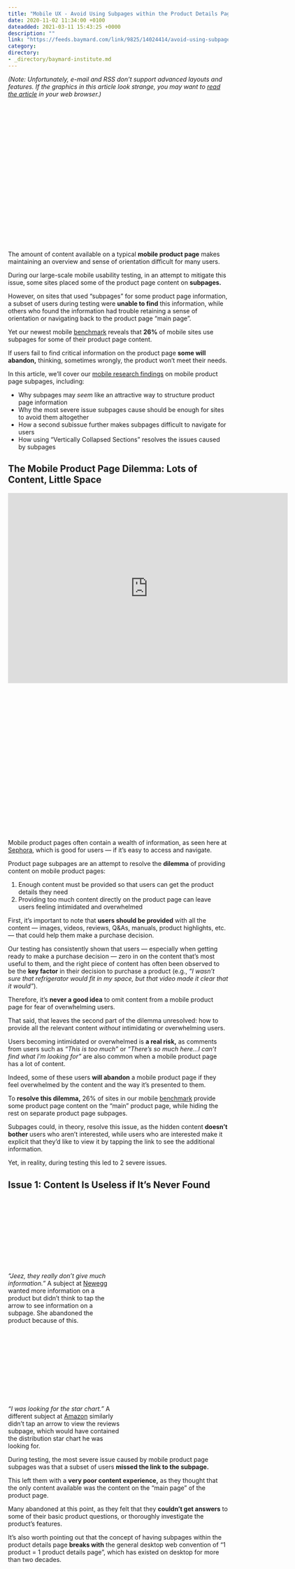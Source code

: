 ```yaml
---
title: "Mobile UX - Avoid Using Subpages within the Product Details Page (26% Don't)"
date: 2020-11-02 11:34:00 +0100
dateadded: 2021-03-11 15:43:25 +0000
description: ""
link: "https://feeds.baymard.com/link/9825/14024414/avoid-using-subpages"
category:
directory:
- _directory/baymard-institute.md
---
```

<p><em>(Note: Unfortunately, e-mail and RSS don’t support advanced layouts and features. If the graphics in this article look strange, you may want to <a href="https://baymard.com/blog/avoid-using-subpages">read the article</a> in your web browser.)</em></p>


<div class="anecdote-graphic-dn32ja anecdote-module-3ba83n disable-zoom-kf4n8k"><div class="inner"><div class="anecdote-intrinsic-embed-n42ha1"><div class="inner" style="padding-bottom: 63.74999999999999%;"><img alt="" src="https://cdn.baymard.com/research/media_files/attachments/39658/original/research-media-file-ed38b7889a1b4cb7f349ce9446155cbf.jpg?1604399988"></div></div></div></div>



<p>The amount of content available on a typical <strong>mobile product page</strong> makes maintaining an overview and sense of orientation difficult for many users.</p>



<p>During our large-scale mobile usability testing, in an attempt to mitigate this issue, some sites placed some of the product page content on <strong>subpages.</strong></p>



<p>However, on sites that used “subpages” for some product page information, a subset of users during testing were <strong>unable to find</strong> this information, while others who found the information had trouble retaining a sense of orientation or navigating back to the product page “main page”.</p>



<p>Yet our newest mobile <a href="https://baymard.com/ux-benchmark">benchmark</a> reveals that <strong>26%</strong> of mobile sites use subpages for some of their product page content.</p>



<p>If users fail to find critical information on the product page <strong>some will abandon,</strong> thinking, sometimes wrongly, the product won’t meet their needs.</p>



<p>In this article, we’ll cover our <a href="https://baymard.com/research">mobile research findings</a> on mobile product page subpages, including:</p>



<ul>
  <li>Why subpages may <em>seem</em> like an attractive way to structure product page information</li>
  <li>Why the most severe issue subpages cause should be enough for sites to avoid them altogether</li>
  <li>How a second subissue further makes subpages difficult to navigate for users</li>
  <li>How using “Vertically Collapsed Sections” resolves the issues caused by subpages</li>
</ul>



<h2 id="the-mobile-product-page-dilemma-lots-of-content-little-space">The Mobile Product Page Dilemma: Lots of Content, Little Space</h2>



<div class="anecdote-graphic-dn32ja anecdote-module-3ba83n v-embed-code"><div class="inner">
<div class="anecdote-intrinsic-embed-n42ha1"><div class="inner" style="padding-bottom: 67.96875%;"><iframe src="https://player.vimeo.com/video/391281277" width="640" height="435" frameborder="0" allow="autoplay; fullscreen" allowfullscreen=""></iframe></div></div>
<div class="anecdote-caption-ajkd3b"><div class="inner anecdote-wysicontent-ndj4ab">
<p>Mobile product pages often contain a wealth of information, as seen here at <a href="https://baymard.com/ux-benchmark/case-studies/sephora">Sephora</a>, which is good for users — if it’s easy to access and navigate.</p>
</div></div>
</div></div>



<p>Product page subpages are an attempt to resolve the <strong>dilemma</strong> of providing content on mobile product pages:</p>



<ol>
  <li>Enough content must be provided so that users can get the product details they need</li>
  <li>Providing too much content directly on the product page can leave users feeling intimidated and overwhelmed</li>
</ol>



<p>First, it’s important to note that <strong>users should be provided</strong> with all the content — images, videos, reviews, Q&amp;As, manuals, product highlights, etc. — that could help them make a purchase decision.</p>



<p>Our testing has consistently shown that users — especially when getting ready to make a purchase decision — zero in on the content that’s most useful to them, and the right piece of content has often been observed to be the <strong>key factor</strong> in their decision to purchase a product (e.g., <em>“I wasn’t sure that refrigerator would fit in my space, but that video made it clear that it would”</em>).</p>



<p>Therefore, it’s <strong>never a good idea</strong> to omit content from a mobile product page for fear of overwhelming users.</p>



<p>That said, that leaves the second part of the dilemma unresolved: how to provide all the relevant content <em>without</em> intimidating or overwhelming users.</p>



<p>Users becoming intimidated or overwhelmed is <strong>a real risk,</strong> as comments from users such as <em>“This is too much”</em> or <em>“There’s so much here…I can’t find what I’m looking for”</em> are also common when a mobile product page has a lot of content.</p>



<p>Indeed, some of these users <strong>will abandon</strong> a mobile product page if they feel overwhelmed by the content and the way it’s presented to them.</p>



<p>To <strong>resolve this dilemma,</strong> 26% of sites in our mobile <a href="https://baymard.com/ux-benchmark">benchmark</a> provide some product page content on the “main” product page, while hiding the rest on separate product page subpages.</p>



<p>Subpages could, in theory, resolve this issue, as the hidden content <strong>doesn’t bother</strong> users who aren’t interested, while users who are interested make it explicit that they’d like to view it by tapping the link to see the additional information.</p>



<p>Yet, in reality, during testing this led to 2 severe issues.</p>



<h2 id="issue-1-content-is-useless-if-its-never-found">Issue 1: Content Is Useless if It’s Never Found</h2>



<div class="anecdote-gallery-dn2bak anecdote-module-3ba83n v-size-big"><div class="inner"><div class="content anecdote-flex-module-a4j2aj v-gutter-spacing-small v-flow-from-tablet">
 <div class="anecdote-graphic-dn32ja anecdote-module-3ba83n v-mood-negative" style="width:48.62637362637363%;flex-basis:48.62637362637363%"><div class="inner">
<div class="anecdote-intrinsic-embed-n42ha1"><div class="inner" style="padding-bottom: 63.74999999999999%;"><img alt="" src="https://cdn.baymard.com/research/media_files/attachments/39659/original/research-media-file-ed38b7889a1b4cb7f349ce9446155cbf.jpg?1604400088"></div></div>
<div class="anecdote-caption-ajkd3b"><div class="inner anecdote-wysicontent-ndj4ab">
<p><em>“Jeez, they really don’t give much information.”</em> A subject at <a href="https://baymard.com/ux-benchmark/case-studies/newegg">Newegg</a> wanted more information on a product but didn’t think to tap the arrow to see information on a subpage. She abandoned the product because of this.</p>
</div></div>
</div></div>
  <div class="anecdote-graphic-dn32ja anecdote-module-3ba83n v-mood-negative" style="width:51.373626373626365%;flex-basis:51.373626373626365%"><div class="inner">
<div class="anecdote-intrinsic-embed-n42ha1"><div class="inner" style="padding-bottom: 60.340909090909086%;"><img alt="" src="https://cdn.baymard.com/research/media_files/attachments/39660/original/research-media-file-d89621bb2c3676a5816e4bfd0d4f49c8.jpg?1604400142"></div></div>
<div class="anecdote-caption-ajkd3b"><div class="inner anecdote-wysicontent-ndj4ab">
<p><em>“I was looking for the star chart.”</em> A different subject at <a href="https://baymard.com/ux-benchmark/case-studies/amazon">Amazon</a> similarly didn’t tap an arrow to view the reviews subpage, which would have contained the distribution star chart he was looking for.</p>
</div></div>
</div></div>
</div></div></div>



<p>During testing, the most severe issue caused by mobile product page subpages was that a subset of users <strong>missed the link to the subpage.</strong></p>



<p>This left them with a <strong>very poor content experience,</strong> as they thought that the only content available was the content on the “main page” of the product page.</p>



<p>Many abandoned at this point, as they felt that they <strong>couldn’t get answers</strong> to some of their basic product questions, or thoroughly investigate the product’s features.</p>



<p>It’s also worth pointing out that the concept of having subpages within the product details page <strong>breaks with</strong> the general desktop web convention of “1 product = 1 product details page”, which has existed on desktop for more than two decades.</p>



<div class="anecdote-gallery-dn2bak anecdote-module-3ba83n v-size-big v-mood-negative"><div class="inner">
<div class="content anecdote-flex-module-a4j2aj v-gutter-spacing-small v-flow-from-tablet">
<div class="anecdote-graphic-dn32ja anecdote-module-3ba83n v-size-small" style="width:24.865273101982822%;flex-basis:24.865273101982822%"><div class="inner"><div class="anecdote-intrinsic-embed-n42ha1"><div class="inner" style="padding-bottom: 177.86666666666667%;"><img alt="" src="https://cdn.baymard.com/research/media_files/attachments/39651/original/research-media-file-6ef987b583b938f2009d8c04d352a2dd.jpg?1604397494"></div></div></div></div>
<div class="anecdote-graphic-dn32ja anecdote-module-3ba83n v-size-small" style="width:75.13472689801718%;flex-basis:75.13472689801718%"><div class="inner"><div class="anecdote-intrinsic-embed-n42ha1"><div class="inner" style="padding-bottom: 58.86363636363636%;"><img alt="" src="https://cdn.baymard.com/research/media_files/attachments/39661/original/research-media-file-75457047f76bd12fc19539fecfc3506f.jpg?1604400211"></div></div></div></div>
</div>
<div class="anecdote-caption-ajkd3b"><div class="inner anecdote-wysicontent-ndj4ab">
<p>A lot of sites that use subpages use them only for their mobile implementation. Here notice how <a href="https://baymard.com/ux-benchmark/case-studies/adidas">Adidas</a> uses subpages on mobile for their product details description section (first image), but doesn’t use it on desktop (second image) — making for a more inconsistent experience.</p>
</div></div>
</div></div>



<p>Furthermore, a lot of sites that use subpages use them only in their mobile implementation: 3 of the 4 test sites that had mobile subpages — Newegg, Staples, and Adidas — didn’t use a subpage implementation for the same product page section on their desktop sites, making for an <strong>inconsistent experience</strong> across platforms.</p>



<p>This is likely also a contributing factor to why a subgroup of users <strong>consistently overlook</strong> subpages, as they simply don’t expect them.</p>



<h2 id="issue-2-navigating-back-from-subpages-is-often-disorienting">Issue 2: Navigating “Back” from Subpages Is Often Disorienting</h2>



<div class="anecdote-gallery-dn2bak anecdote-module-3ba83n v-size-big v-mood-negative"><div class="inner">
<div class="content anecdote-flex-module-a4j2aj v-gutter-spacing-small v-flow-from-tablet">
<div class="anecdote-graphic-dn32ja anecdote-module-3ba83n v-size-small" style="width:50.066994193836535%;flex-basis:50.066994193836535%"><div class="inner"><div class="anecdote-intrinsic-embed-n42ha1"><div class="inner" style="padding-bottom: 63.52272727272727%;"><img alt="" src="https://cdn.baymard.com/research/media_files/attachments/39662/original/research-media-file-1d40f80e369eba7f7fe46e2e2ce5b223.jpg?1604400269"></div></div></div></div>
<div class="anecdote-graphic-dn32ja anecdote-module-3ba83n v-size-small" style="width:49.93300580616347%;flex-basis:49.93300580616347%"><div class="inner"><div class="anecdote-intrinsic-embed-n42ha1"><div class="inner" style="padding-bottom: 63.69318181818182%;"><img alt="" src="https://cdn.baymard.com/research/media_files/attachments/39663/original/research-media-file-10e6d86613c62f8a1595bb4da2785567.jpg?1604400308"></div></div></div></div>
</div>
<div class="anecdote-caption-ajkd3b"><div class="inner anecdote-wysicontent-ndj4ab">
<p><em>“Oops. I just lost it. It was what, $99?…I would like it, when I’m in the reviews for one chair, when I clicked ‘Back’ I would go back to that chair, so that I would not lose my place.”</em> A user at <a href="https://baymard.com/ux-benchmark/case-studies/staples">Staples</a> found a chair she liked after looking at the reviews on a subpage (first image). However, after tapping the browser “Back” arrow she wound up back in the product list (second image). Moreover she was returned to the top of the product list, and had to refind the list item she was just examining. Had she tapped the “X” instead to exit from the subpage (first image, upper-left corner) she would have been returned to the main product page.</p>
</div></div>
</div></div>



<div class="anecdote-gallery-dn2bak anecdote-module-3ba83n v-size-big v-mood-negative"><div class="inner">
<div class="content anecdote-flex-module-a4j2aj v-gutter-spacing-small v-flow-from-tablet">
<div class="anecdote-graphic-dn32ja anecdote-module-3ba83n v-size-small" style="width:50.04496402877698%;flex-basis:50.04496402877698%"><div class="inner"><div class="anecdote-intrinsic-embed-n42ha1"><div class="inner" style="padding-bottom: 63.125%;"><img alt="" src="https://cdn.baymard.com/research/media_files/attachments/39664/original/research-media-file-a9db633444b54a81c4886af13adbb5fa.jpg?1604400348"></div></div></div></div>
<div class="anecdote-graphic-dn32ja anecdote-module-3ba83n v-size-small" style="width:49.95503597122302%;flex-basis:49.95503597122302%"><div class="inner"><div class="anecdote-intrinsic-embed-n42ha1"><div class="inner" style="padding-bottom: 63.23863636363637%;"><img alt="" src="https://cdn.baymard.com/research/media_files/attachments/39665/original/research-media-file-9b2e24f9fbe30e37a9f4e6b3d3e9559a.jpg?1604400396"></div></div></div></div>
</div>
<div class="anecdote-caption-ajkd3b"><div class="inner anecdote-wysicontent-ndj4ab">
<p><em>“Oh, that’s annoying that it brought me back to this thing [the product list]. I wanted to have a look at the specs. That’s annoying….It’ll make me less likely to click into them [the product page subpages] now because it’ll bring me back to that [the product list].”</em> A user at <a href="https://baymard.com/ux-benchmark/case-studies/adidas">Adidas</a> had a similar issue, as he failed to use the site-provided “Back” link to return to the main product page and used the “Back” button instead. This returned him to the product list — a back-and-forth process he repeated 6 times, for over 3 minutes.</p>
</div></div>
</div></div>



<p>A second issue that occurred during testing was users <strong>having trouble navigating back</strong> from mobile product page subpages to the main product page.</p>



<p>Specifically, during testing several users <strong>missed</strong> the site-provided “Back” links (if available), which were the “correct” way to go from the product page subpage back to the product page main page, and used the device “Back” button instead.</p>



<p>However, after tapping “Back” many users will wind up in the product list — <strong>“2 steps back”</strong> — rather than being returned to the main product page.</p>



<p>Worse, in addition to being sent 2 steps back, sometimes users are simply returned to the top of the product list, nowhere near the product they had been considering, and they thus have to <strong>refind the product list item</strong> first before even being able to return to the product page.</p>



<p>Subpages thus introduce further <strong>navigational complexity</strong> to the mobile product-browsing experience, which is often already fairly complex.</p>



<p>The end result for many users is that they’re left feeling <strong>disoriented and frustrated</strong> as they attempt to navigate product lists, product pages, and product page subpages.</p>



<h2 id="consider-using-vertically-collapsed-sections-if-providing-a-lot-of-product-page-content">Consider Using “Vertically Collapsed Sections” if Providing a Lot of Product Page Content</h2>



<p>Our mobile testing identified the “Vertically Collapsed Sections” product page layout as, for most sites beyond those that only sell visually driven products, one of the two <strong>“safe” product page layouts.</strong></p>



<p>The benefits include the following:</p>



<ul>
  <li>The page appears less intimidating, as most of the content is collapsed</li>
  <li>It’s easier to establish and retain overview of the page, as section headers can be scanned and unwanted content can be collapsed</li>
  <li>The sections are less likely to be overlooked compared to <a href="https://baymard.com/blog/avoid-horizontal-tabs">“Horizontal Tabs”</a>
</li>
  <li>The headers can contain more information scent on what type of product info it contains, because each collapsed section header is on its own line</li>
  <li>Page length is controlled better than the length on many “One Long Page” layouts, allowing users to access, for example, the footer very easily or cross-sells (if placed below the collapsed sections)</li>
</ul>



<div class="anecdote-graphic-dn32ja anecdote-module-3ba83n v-size-small v-mood-positive v-sidebar-caption v-embed-code"><div class="inner">
<div class="anecdote-intrinsic-embed-n42ha1"><div class="inner" style="padding-bottom: 178.4375%;"><iframe src="https://player.vimeo.com/video/391539456" width="640" height="1142" frameborder="0" allow="autoplay; fullscreen" allowfullscreen=""></iframe></div></div>
<div class="anecdote-caption-ajkd3b"><div class="inner anecdote-wysicontent-ndj4ab">
<p>Under Armour uses a “Vertically Collapsed Sections” layout for the primary product page content. Note how users can get an overview of the content types and have a decent chance of discovering that there’s a <em>“Fit”</em> section available after the <em>“Size Chart”</em> section.</p>
</div></div>
</div></div>



<p>Thus a major benefit a “Vertically Collapsed Sections” layout provides is its overall simplicity: the major product page content is usually visible in 1 or 2 viewports, and it’s typically clear how to access the content, or hide it when desired.</p>



<p>However, there are two key implementation details to ensuring “Vertically Collapsed Sections” layouts perform well for end users:</p>



<ol>
  <li>The layout must be consistently used for all the major product page sections</li>
  <li>Section titles must be informative and easily interpreted</li>
</ol>



<h3 id="the-layout-must-be-consistently-used-for-all-the-major-product-page-sections">The Layout Must Be Consistently Used for All the Major Product Page Sections</h3>



<div class="anecdote-graphic-dn32ja anecdote-module-3ba83n v-size-small v-mood-negative v-sidebar-caption v-embed-code"><div class="inner">
<div class="anecdote-intrinsic-embed-n42ha1"><div class="inner" style="padding-bottom: 177.5%;"><iframe src="https://player.vimeo.com/video/391550416" width="640" height="1136" frameborder="0" allow="autoplay; fullscreen" allowfullscreen=""></iframe></div></div>
<div class="anecdote-caption-ajkd3b"><div class="inner anecdote-wysicontent-ndj4ab">
<p><a href="https://baymard.com/ux-benchmark/case-studies/overstock">Overstock’s</a> “Vertically Collapsed Sections” are inconsistently implemented and broken up with ads and cross-sells. The benefits provided by a “Vertically Collapsed Sections” layout are lost when it’s this poorly implemented — many users will fail to intuit and internalize the page structure, and will find navigating the content and exploring product details difficult.</p>
</div></div>
</div></div>



<p>A <strong>consistent implementation</strong> of “Vertically Collapsed Sections” is key to users’ ability to quickly understand the design pattern.</p>



<p>If “Vertically Collapsed Sections” are only <strong>partially implemented</strong> — for example, if the product description is implemented as a “Vertically Collapsed Section”, but reviews are on a subpage — then it’s harder for users to quickly internalize the page structure.</p>



<p>In particular, the <strong>major product page sections</strong> should all be implemented as “Vertically Collapsed Sections”:</p>



<ul>
  <li>The product description</li>
  <li>User reviews</li>
  <li>Q&amp;As</li>
  <li>Shipping info</li>
  <li>Specs</li>
  <li>Any other product type–specific content (e.g., “Ingredients”, “Fit”, etc.)</li>
</ul>



<p><strong>Other secondary content</strong> — for example, cross-sells, ads, company info, special offers or promos, etc. — doesn’t necessarily have to follow the same “Vertically Collapsed Sections” pattern, although it’s also fine if the layout is used for all content sections where it makes sense given the specific content in question. The key is to have all primary product content grouped in one location, and share the same “Vertically Collapsed Sections” layout.</p>


<h3 id="section-titles-must-be-informative-and-easily-interpreted">Section Titles Must Be Informative and Easily Interpreted</h3>



<div class="anecdote-graphic-dn32ja anecdote-module-3ba83n v-size-small v-mood-positive v-sidebar-caption"><div class="inner">
<div class="anecdote-intrinsic-embed-n42ha1"><div class="inner" style="padding-bottom: 177.86666666666667%;"><img alt="" src="https://cdn.baymard.com/research/media_files/attachments/39657/original/research-media-file-d7faf43040306eacb314bbe7aba4230e.jpg?1604397787"></div></div>
<div class="anecdote-caption-ajkd3b"><div class="inner anecdote-wysicontent-ndj4ab">
<p>At Under Armour the “Vertically Collapsed Sections” titles are all fairly informative and easy to understand immediately — even “Product DNA”, which will likely be understood by the vast majority of users without issues, as it’s first in the list and expanded by default (though more standard titles, such as “Product Description”, can always be used as well to eliminate all doubt). Additionally, note how the number of reviews are specified in the section title, giving users useful information scent (though the same implementation should be used for the “Questions” section below).</p>
</div></div>
</div></div>



<p>Because the content in a “Vertically Collapsed Section” is typically hidden, it’s crucial to have <strong>informative section titles</strong> so that users know what content is contained in the section before they open it.</p>



<p>Often <strong>sticking with conventional titles</strong> is a safe choice — for example, “Product Description”, “Reviews”, “Specifications”, “Shipping &amp; Returns”, and “Q&amp;A” — though these can be tweaked to suit a particular site’s preferred terminology (within reason).</p>



<p>Furthermore, for sections where it’s helpful to <strong>provide a count</strong> of the content available — typically, reviews and Q&amp;As, though potentially other auxiliary content as well such as manuals or videos — this should be provided as well in the section title (e.g., <em>“Reviews (14)”</em>).</p>



<p>Finally, when it comes to sections with dynamic content, be aware that the section title should then ideally also be dynamic.</p>


<h2 id="help-users-find-all-the-content-theyre-looking-for">Help Users Find All the Content They’re Looking For</h2>



<div class="anecdote-graphic-dn32ja anecdote-module-3ba83n v-size-small v-mood-positive v-sidebar-caption v-embed-code"><div class="inner">
<div class="anecdote-intrinsic-embed-n42ha1"><div class="inner" style="padding-bottom: 177.5%;"><iframe src="https://player.vimeo.com/video/392568372" width="640" height="1136" frameborder="0" allow="autoplay; fullscreen" allowfullscreen=""></iframe></div></div>
<div class="anecdote-caption-ajkd3b"><div class="inner anecdote-wysicontent-ndj4ab">
<p><a href="https://baymard.com/ux-benchmark/case-studies/hayneedle">Hayneedle</a> uses truncation effectively to avoid overwhelming users on the product page, while also avoiding subpages.</p>
</div></div>
</div></div>



<p>Given the <strong>severe issue</strong> a subgroup of users will have of completely missing product page content because of its placement on a subpage, avoid using subpages for product page sections.</p>



<p>In particular, the major product page sections should all be on the main product page — it’s less severe if, for example, a store locator or special offer notice are implemented as subpages.</p>



<p>Instead, when there’s lots of content to provide on a mobile product page, consider using “Vertically Collapsed Sections”. Just be sure to use the design pattern consistently for all major product page sections and make section titles easy to understand and interpret.</p>



<p>Despite the clear pitfalls inherent in using product page subpages for some product page content, <strong>26%</strong> of sites use this design pattern, ensuring a subgroup of their users will never find important product page content.</p>



<p>This will result in user abandonments, and furthermore is a <strong>waste of resources,</strong> as the most engaging and informative product page content will be completely overlooked by some of the very users who would benefit the most from seeing it.</p>



<p><em>This article presents the research findings from just 1 of the 850+ UX guidelines in Baymard Premium – <a href="https://baymard.com/research">get full access</a> to learn how to create a “State of the Art” mobile e-commerce user experience.</em></p>




<p>
    <a href="https://www.linkedin.com/company/baymard-institute/">Comment on LinkedIn</a> or
  <a href="https://twitter.com/intent/tweet?text=Mobile+UX%3A+Avoid+Using+Subpages+within+the+Product+Details+Page+%2826%25+Don%E2%80%99t%29&amp;url=https://baymard.com/blog/avoid-using-subpages&amp;via=Baymard&amp;related=Baymard,jamieappleseed,KiehnHolst">Tweet this article</a>
</p>

  <h3>Related articles</h3>
  <ul>
      <li><a href="https://baymard.com/blog/ecommerce-breadcrumbs">E-Commerce Sites Need 2 Types of Breadcrumbs (68% Get it Wrong)</a></li>
      <li><a href="https://baymard.com/blog/implementing-mobile-hierarchy-breadcrumbs">6 Important Aspects of Well-Performing Mobile Product Page Breadcrumbs</a></li>
      <li><a href="https://baymard.com/blog/mobile-commerce-design">Understanding Mobile E-Commerce UX: 5 Overarching Issues</a></li>
  </ul><img src="https://feeds.baymard.com/link/9825/14024414.gif" height="1" width="1"/>
